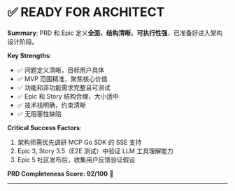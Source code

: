 # ✅ **READY FOR ARCHITECT**

**Summary**: PRD 和 Epic 定义**全面、结构清晰、可执行性强**，已准备好进入架构设计阶段。

**Key Strengths**:
- ✅ 问题定义清晰，目标用户具体
- ✅ MVP 范围精准，聚焦核心价值
- ✅ 功能和非功能需求完整且可测试
- ✅ Epic 和 Story 结构合理，大小适中
- ✅ 技术栈明确，约束清晰
- ✅ 无阻塞性缺陷

**Critical Success Factors**:
1. 架构师需优先调研 MCP Go SDK 的 SSE 支持
2. Epic 3, Story 3.5（E2E 测试）中验证 LLM 工具理解能力
3. Epic 5 社区发布后，收集用户反馈验证假设

**PRD Completeness Score: 92/100** 🎉

---
